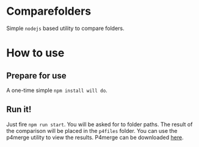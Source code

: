 # Comparefolders
Simple `nodejs` based utility to compare folders.

# How to use

## Prepare for use
A one-time simple `npm install will do`.

## Run it!
Just fire `npm run start`. You will be asked for to folder paths. The result of the comparison will be placed in the `p4files` folder.
You can use the p4merge utility to view the results. P4merge can be downloaded [here](https://www.perforce.com/products/helix-core-apps/merge-diff-tool-p4merge).
